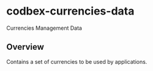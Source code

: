 # codbex-currencies-data
Currencies Management Data

## Overview

Contains a set of currencies to be used by applications.
